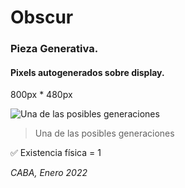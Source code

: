 # Obscur
### Pieza Generativa. 
#### Pixels autogenerados sobre display.

800px * 480px

![Una de las posibles generaciones](https://raw.githubusercontent.com/juanmiguells/obscur/main/obscur.png)

> Una de las posibles generaciones


:white_check_mark: Existencia física = 1



*CABA, Enero 2022*
